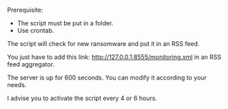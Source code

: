 Prerequisite:
- The script must be put in a folder.
- Use crontab.

The script will check for new ransomware and put it in an RSS feed.

You just have to add this link: http://127.0.0.1:8555/monitoring.xml in an RSS feed aggregator.

The server is up for 600 seconds. You can modify it according to your needs.

I advise you to activate the script every 4 or 6 hours.
